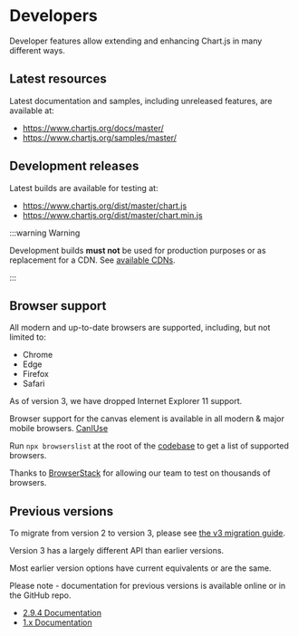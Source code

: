 # Developers

Developer features allow extending and enhancing Chart.js in many different ways.

## Latest resources

Latest documentation and samples, including unreleased features, are available at:

- <https://www.chartjs.org/docs/master/>
- <https://www.chartjs.org/samples/master/>

## Development releases

Latest builds are available for testing at:

- <https://www.chartjs.org/dist/master/chart.js>
- <https://www.chartjs.org/dist/master/chart.min.js>

:::warning Warning

Development builds **must not** be used for production purposes or as replacement for a CDN. See [available CDNs](../getting-started/installation.html#cdn).

:::

## Browser support

All modern and up-to-date browsers are supported, including, but not limited to:

* Chrome
* Edge
* Firefox
* Safari

As of version 3, we have dropped Internet Explorer 11 support.

Browser support for the canvas element is available in all modern & major mobile browsers. [CanIUse](https://caniuse.com/#feat=canvas)

Run `npx browserslist` at the root of the [codebase](https://github.com/chartjs/Chart.js) to get a list of supported browsers.

Thanks to [BrowserStack](https://browserstack.com) for allowing our team to test on thousands of browsers.

## Previous versions

To migrate from version 2 to version 3, please see [the v3 migration guide](../getting-started/v3-migration).

Version 3 has a largely different API than earlier versions.

Most earlier version options have current equivalents or are the same.

Please note - documentation for previous versions is available online or in the GitHub repo.

- [2.9.4 Documentation](https://www.chartjs.org/docs/2.9.4/)
- [1.x Documentation](https://github.com/chartjs/Chart.js/tree/v1.1.1/docs)
